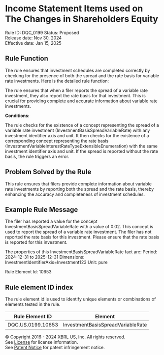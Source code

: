 # Income Statement Items used on The Changes in Shareholders Equity
Rule ID: DQC_0199
Status: Proposed  
Release date: Nov 30, 2024  
Effective date: Jan 15, 2025

## Rule Function

The rule ensures that investment schedules are completed correctly by checking for the presence of both the spread and the rate basis for variable rate investments. Here is the detailed rule function:

The rule ensures that when a filer reports the spread of a variable rate investment, they also report the rate basis for that investment. This is crucial for providing complete and accurate information about variable rate investments.

**Conditions:**

The rule checks for the existence of a concept representing the spread of a variable rate investment (InvestmentBasisSpreadVariableRate) with any investment identifier axis and unit.
It then checks for the existence of a corresponding concept representing the rate basis (InvestmentVariableInterestRateTypeExtensibleEnumeration) with the same investment identifier axis and unit.
If the spread is reported without the rate basis, the rule triggers an error.


## Problem Solved by the Rule

This rule ensures that filers provide complete information about variable rate investments by reporting both the spread and the rate basis, thereby enhancing the accuracy and completeness of investment schedules.

## Example Rule Message

The filer has reported a value for the concept InvestmentBasisSpreadVariableRate with a value of 0.02. This concept is used to report the spread of a variable rate investment. The filer has not reported the rate basis for this investment. Please ensure that the rate basis is reported for this investment.

The properties of this InvestmentBasisSpreadVariableRate fact are:
Period: 2024-12-31 to 2025-12-31
Dimensions: InvestmentIdentifierAxis=Investment123
Unit: pure

Rule Element Id: 10653

## Rule element ID index  
The rule element id is used to identify unique elements or combinations of elements tested in the rule.

|Rule Element ID|Element|
|--- |--- |
| DQC.US.0199.10653 |InvestmentBasisSpreadVariableRate|



© Copyright 2016 - 2024 XBRL US, Inc. All rights reserved.   
See [License](https://xbrl.us/dqc-license) for license information.  
See [Patent Notice](https://xbrl.us/dqc-patent) for patent infringement notice. 
